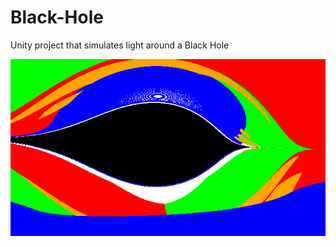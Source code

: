 # Black-Hole

Unity project that simulates light around a Black Hole

![Black Hole picture](./SavedScreen1.png)
